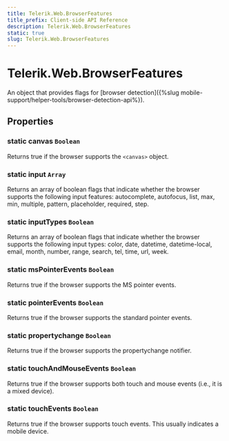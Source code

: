 ```yaml
---
title: Telerik.Web.BrowserFeatures
title_prefix: Client-side API Reference
description: Telerik.Web.BrowserFeatures
static: true
slug: Telerik.Web.BrowserFeatures
---
```


# Telerik.Web.BrowserFeatures

An object that provides flags for [browser detection]({%slug mobile-support/helper-tools/browser-detection-api%}).

## Properties

### static canvas `Boolean`

Returns true if the browser supports the `<canvas>` object.

### static input `Array`

Returns an array of boolean flags that indicate whether the browser supports the following input features: autocomplete, autofocus, list, max, min, multiple, pattern, placeholder, required, step.

### static inputTypes `Boolean`

Returns an array of boolean flags that indicate whether the browser supports the following input types: color, date, datetime, datetime-local, email, month, number, range, search, tel, time, url, week.

### static msPointerEvents `Boolean`

Returns true if the browser supports the MS pointer events.

### static pointerEvents `Boolean`

Returns true if the browser supports the standard pointer events.

### static propertychange `Boolean`

Returns true if the browser supports the propertychange notifier.

### static touchAndMouseEvents `Boolean`

Returns true if the browser supports both touch and mouse events (i.e., it is a mixed device).

### static touchEvents `Boolean`

Returns true if the browser supports touch events. This usually indicates a mobile device.


